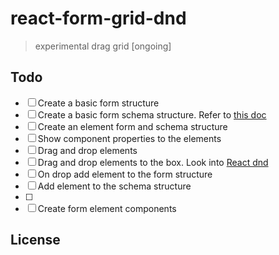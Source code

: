 # react-form-grid-dnd

> experimental drag grid [ongoing]

## Todo

- [ ] Create a basic form structure
- [ ] Create a basic form schema structure. Refer to [this doc](https://github.com/json-schema-form/json-schema-form/wiki/Documentation)
- [ ] Create an element form and schema structure
- [ ] Show component properties to the elements
- [ ] Drag and drop elements
- [ ] Drag and drop elements to the box. Look into [React dnd](https://react-dnd.github.io/react-dnd/examples/other/native-files)
- [ ] On drop add element to the form structure
- [ ] Add element to the schema structure
- [ ] 
- [ ] Create form element components

## License
